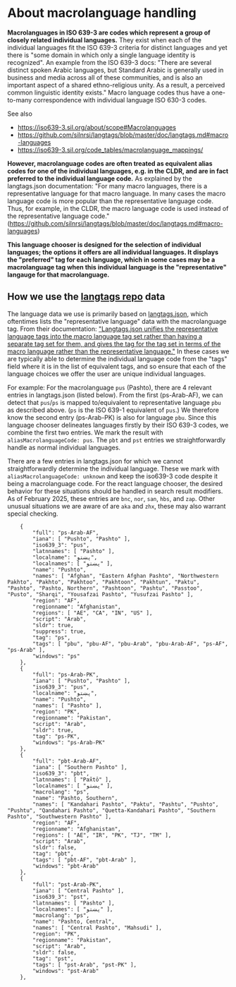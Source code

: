 # About macrolanguage handling

**Macrolanguages in ISO 639-3 are codes which represent a group of closely related individual languages.** They exist when each of the individual languages fit the ISO 639-3 criteria for distinct languages and yet there is "some domain in which only a single language identity is recognized". An example from the ISO 639-3 docs: "There are several distinct spoken Arabic languages, but Standard Arabic is generally used in business and media across all of these communities, and is also an important aspect of a shared ethno-religious unity. As a result, a perceived common linguistic identity exists." Macro language codes thus have a one-to-many correspondence with individual language ISO 630-3 codes.

See also

  <!-- - https://issues.bloomlibrary.org/youtrack/issue/BL-12657/Issues-with-macrolanguage-codes-in-the-language-picker -->

- https://iso639-3.sil.org/about/scope#Macrolanguages
- https://github.com/silnrsi/langtags/blob/master/doc/langtags.md#macro-languages
- https://iso639-3.sil.org/code_tables/macrolanguage_mappings/

**However, macrolanguage codes are often treated as equivalent alias codes for one of the individual languages, e.g. in the CLDR, and are in fact preferred to the individual language code.** As explained by the langtags.json documentation: "For many macro languages, there is a representative language for that macro language. In many cases the macro language code is more popular than the representative language code. Thus, for example, in the CLDR, the macro language code is used instead of the representative language code." (https://github.com/silnrsi/langtags/blob/master/doc/langtags.md#macro-languages)

**This language chooser is designed for the selection of individual languages; the options it offers are all individual languages. It displays the "preferred" tag for each language, which in some cases may be a macrolanguage tag when this individual language is the "representative" langauge for that macrolanguage.**

## How we use the [langtags repo](https://github.com/silnrsi/langtags/blob/master/doc/langtags.md) data

The language data we use is primarily based on [langtags.json](https://ldml.api.sil.org/langtags.json), which oftentimes lists the "representative language" data with the macrolanguage tag. From their documentation: ["Langtags.json unifies the representative language tags into the macro language tag set rather than having a separate tag set for them, and gives the tag for the tag set in terms of the macro language rather than the representative language."](https://github.com/silnrsi/langtags/blob/master/doc/langtags.md#macro-languages) In these cases we are typically able to determine the individual language code from the "tags" field where it is in the list of equivalent tags, and so ensure that each of the language choices we offer the user are unique individual languages.

For example: For the macrolanguage `pus` (Pashto), there are 4 relevant entries in langtags.json (listed below). From the first (ps-Arab-AF), we can detect that `pus`/`ps` is mapped to/equivalent to representative language `pbu` as described above. (`ps` is the ISO 639-1 equivalent of `pus`.) We therefore know the second entry (ps-Arab-PK) is also for language `pbu`. Since this language chooser delineates languages firstly by their ISO 639-3 codes, we combine the first two entries. We mark the result with `aliasMacrolanguageCode: pus`. The `pbt` and `pst` entries we straightforwardly handle as normal individual languages.

There are a few entries in langtags.json for which we cannot straightforwardly determine the individual language. These we mark with `aliasMacrolanguageCode: unknown` and keep the iso639-3 code despite it being a macrolanguage code. For the react language chooser, the desired behavior for these situations should be handled in search result modifiers. As of February 2025, these entries are `bnc`, `nor`, `san`, `hbs`, and `zap`. Other unusual situations we are aware of are `aka` and `zhx`, these may also warrant special checking.

```
    {
        "full": "ps-Arab-AF",
        "iana": [ "Pushto", "Pashto" ],
        "iso639_3": "pus",
        "latnnames": [ "Pashto" ],
        "localname": "پښتو",
        "localnames": [ "پښتو" ],
        "name": "Pushto",
        "names": [ "Afghan", "Eastern Afghan Pashto", "Northwestern Pakhto", "Pakhto", "Pakhtoo", "Pakhtoon", "Pakhtun", "Paktu", "Pashto", "Pashto, Northern", "Pashtoon", "Pashtu", "Passtoo", "Pusto", "Sharqi", "Yousafzai Pashto", "Yusufzai Pashto" ],
        "region": "AF",
        "regionname": "Afghanistan",
        "regions": [ "AE", "CA", "IN", "US" ],
        "script": "Arab",
        "sldr": true,
        "suppress": true,
        "tag": "ps",
        "tags": [ "pbu", "pbu-AF", "pbu-Arab", "pbu-Arab-AF", "ps-AF", "ps-Arab" ],
        "windows": "ps"
    },
    {
        "full": "ps-Arab-PK",
        "iana": [ "Pushto", "Pashto" ],
        "iso639_3": "pus",
        "localname": "پښتو",
        "name": "Pushto",
        "names": [ "Pashto" ],
        "region": "PK",
        "regionname": "Pakistan",
        "script": "Arab",
        "sldr": true,
        "tag": "ps-PK",
        "windows": "ps-Arab-PK"
    },
    {
        "full": "pbt-Arab-AF",
        "iana": [ "Southern Pashto" ],
        "iso639_3": "pbt",
        "latnnames": [ "Pax̌tō" ],
        "localnames": [ "پښتو" ],
        "macrolang": "ps",
        "name": "Pashto, Southern",
        "names": [ "Kandahari Pashto", "Paktu", "Pashtu", "Pushto", "Pushtu", "Qandahari Pashto", "Quetta-Kandahari Pashto", "Southern Pashto", "Southwestern Pashto" ],
        "region": "AF",
        "regionname": "Afghanistan",
        "regions": [ "AE", "IR", "PK", "TJ", "TM" ],
        "script": "Arab",
        "sldr": false,
        "tag": "pbt",
        "tags": [ "pbt-AF", "pbt-Arab" ],
        "windows": "pbt-Arab"
    },
    {
        "full": "pst-Arab-PK",
        "iana": [ "Central Pashto" ],
        "iso639_3": "pst",
        "latnnames": [ "Pashto" ],
        "localnames": [ "پښتو" ],
        "macrolang": "ps",
        "name": "Pashto, Central",
        "names": [ "Central Pashto", "Mahsudi" ],
        "region": "PK",
        "regionname": "Pakistan",
        "script": "Arab",
        "sldr": false,
        "tag": "pst",
        "tags": [ "pst-Arab", "pst-PK" ],
        "windows": "pst-Arab"
    },
```
